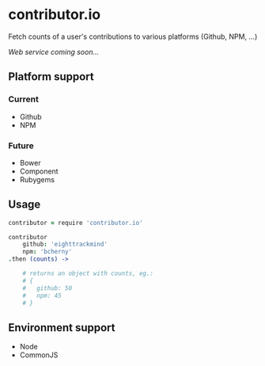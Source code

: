 contributor.io
==============

Fetch counts of a user's contributions to various platforms (Github, NPM, ...)

*Web service coming soon...*

## Platform support

### Current

- Github
- NPM

### Future

- Bower
- Component
- Rubygems

## Usage

```coffee
contributor = require 'contributor.io'

contributor
	github: 'eighttrackmind'
	npm: 'bcherny'
.then (counts) ->

	# returns an object with counts, eg.:
	# {
	#	github: 50
	#	npm: 45
	# }
```

## Environment support

- Node
- CommonJS